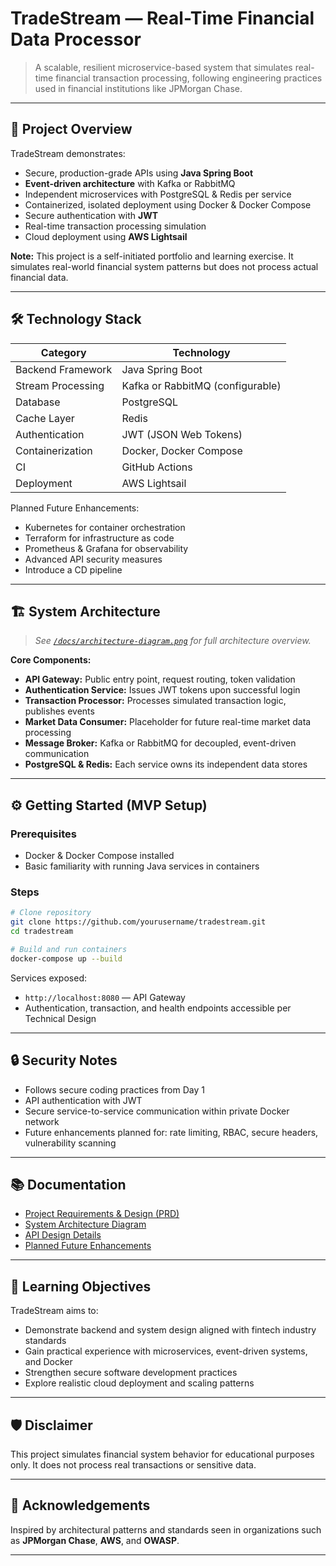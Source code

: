 # TradeStream — Real-Time Financial Data Processor

> A scalable, resilient microservice-based system that simulates real-time financial transaction processing, following engineering practices used in financial institutions like JPMorgan Chase.

---

## 🚀 Project Overview

TradeStream demonstrates:

- Secure, production-grade APIs using **Java Spring Boot**
- **Event-driven architecture** with Kafka or RabbitMQ
- Independent microservices with PostgreSQL & Redis per service
- Containerized, isolated deployment using Docker & Docker Compose
- Secure authentication with **JWT**
- Real-time transaction processing simulation
- Cloud deployment using **AWS Lightsail**

**Note:** This project is a self-initiated portfolio and learning exercise. It simulates real-world financial system patterns but does not process actual financial data.

---

## 🛠️ Technology Stack

| Category             | Technology                         |
|----------------------|------------------------------------|
| Backend Framework    | Java Spring Boot                   |
| Stream Processing    | Kafka or RabbitMQ (configurable)   |
| Database             | PostgreSQL                         |
| Cache Layer          | Redis                              |
| Authentication       | JWT (JSON Web Tokens)              |
| Containerization     | Docker, Docker Compose             |
| CI                   | GitHub Actions                     |
| Deployment           | AWS Lightsail                      |

Planned Future Enhancements:

- Kubernetes for container orchestration
- Terraform for infrastructure as code
- Prometheus & Grafana for observability
- Advanced API security measures
- Introduce a CD pipeline 

---

## 🏗️ System Architecture

> _See [`/docs/architecture-diagram.png`](docs/architecture-diagram.png) for full architecture overview._

**Core Components:**

- **API Gateway:** Public entry point, request routing, token validation
- **Authentication Service:** Issues JWT tokens upon successful login
- **Transaction Processor:** Processes simulated transaction logic, publishes events
- **Market Data Consumer:** Placeholder for future real-time market data processing
- **Message Broker:** Kafka or RabbitMQ for decoupled, event-driven communication
- **PostgreSQL & Redis:** Each service owns its independent data stores

---

## ⚙️ Getting Started (MVP Setup)

### **Prerequisites**

- Docker & Docker Compose installed
- Basic familiarity with running Java services in containers

### **Steps**

```bash
# Clone repository
git clone https://github.com/yourusername/tradestream.git
cd tradestream

# Build and run containers
docker-compose up --build
```

Services exposed:

* `http://localhost:8080` — API Gateway
* Authentication, transaction, and health endpoints accessible per Technical Design

---

## 🔒 Security Notes

* Follows secure coding practices from Day 1
* API authentication with JWT
* Secure service-to-service communication within private Docker network
* Future enhancements planned for: rate limiting, RBAC, secure headers, vulnerability scanning

---

## 📚 Documentation

* [Project Requirements & Design (PRD)](docs/tradestream-prd.pdf)
* [System Architecture Diagram](docs/architecture-diagram.png)
* [API Design Details](docs/api-design.md)
* [Planned Future Enhancements](docs/future-enhancements.md)

---

## 🎯 Learning Objectives

TradeStream aims to:

* Demonstrate backend and system design aligned with fintech industry standards
* Gain practical experience with microservices, event-driven systems, and Docker
* Strengthen secure software development practices
* Explore realistic cloud deployment and scaling patterns

---

## 🛡️ Disclaimer

This project simulates financial system behavior for educational purposes only. It does not process real transactions or sensitive data.

---

## 🤝 Acknowledgements

Inspired by architectural patterns and standards seen in organizations such as **JPMorgan Chase**, **AWS**, and **OWASP**.

---

